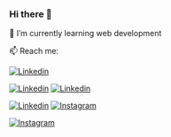 ### Hi there 👋

🌱 I’m currently learning web development

📫 Reach me:

[![Linkedin](https://img.icons8.com/metro/52/000000/linkedin.png)](https://www.linkedin.com/in/beatrizadm/)


[![Linkedin](https://img.icons8.com/ios-glyphs/60/000000/linkedin-circled.png)](https://www.linkedin.com/in/beatrizadm/)
[![Linkedin](https://img.icons8.com/ios-glyphs/90/000000/linkedin-circled.png)](https://www.linkedin.com/in/beatrizadm/)

[![Linkedin](https://cdn1.iconfinder.com/data/icons/Keyamoon-IcoMoon--limited/32/linkedin.png)](https://www.linkedin.com/in/beatrizadm/)
[![Instagram](https://user-images.githubusercontent.com/37448340/87267194-5a2c8c80-c49d-11ea-95a5-993860580961.png)](https://www.instagram.com/beatrizadm/)


[![Instagram](https://img.icons8.com/fluent/48/000000/instagram-new.png)](https://www.instagram.com/beatrizadm/)

<!--
**beatrizadm/beatrizadm** is a ✨ _special_ ✨ repository because its `README.md` (this file) appears on your GitHub profile.

Here are some ideas to get you started:

- 🔭 I’m currently working on ...
- 🌱 I’m currently learning ...
- 👯 I’m looking to collaborate on ...
- 🤔 I’m looking for help with ...
- 💬 Ask me about ...
- 📫 How to reach me: ...
- 😄 Pronouns: ...
- ⚡ Fun fact: ...
-->
